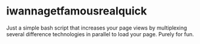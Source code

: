 iwannagetfamousrealquick
========================

Just a simple bash script that increases your page views by multiplexing several difference technologies in parallel to load your page. Purely for fun.